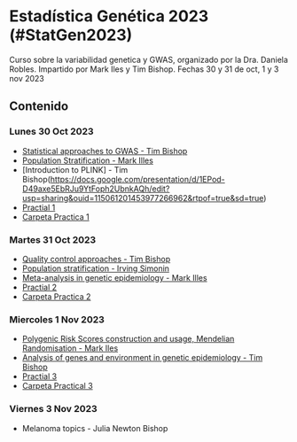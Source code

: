 # Estadística Genética 2023 (#StatGen2023)
Curso sobre la variabilidad genetica y GWAS, organizado por la Dra. Daniela Robles. Impartido por Mark Iles y Tim Bishop. 
Fechas 30 y 31 de oct, 1 y 3 nov 2023

## Contenido

### Lunes 30 Oct 2023
- [Statistical approaches to GWAS - Tim Bishop](https://docs.google.com/presentation/d/1RxjczYx60UsX0dD5D_GxJAFptSLw8Cq-/edit?usp=sharing&ouid=115061201453977266962&rtpof=true&sd=true)
- [Population Stratification - Mark Illes](https://docs.google.com/presentation/d/1VIllvSFKs22WD652fldFuYRW7IeW5cmb/edit?usp=sharing&ouid=115061201453977266962&rtpof=true&sd=true)
- [Introduction to PLINK] - Tim Bishop(https://docs.google.com/presentation/d/1EPod-D49axe5EbRJu9YtFoph2UbnkAQh/edit?usp=sharing&ouid=115061201453977266962&rtpof=true&sd=true)
- [Practial 1](https://drive.google.com/file/d/1ZvGoHpIVjNNfuvylLOWNG9TlsKuA9Sfn/view?usp=sharing)
- [Carpeta Practica 1](https://drive.google.com/drive/folders/1kRAavUSYGjrdLcSl8P4T9n2vf-5uRlHV?usp=sharing)

### Martes 31 Oct 2023
- [Quality control approaches - Tim Bishop](https://docs.google.com/presentation/d/1IrJ5QKnZBzhQk1m6xrMiTY6ecQ2S9ylN/edit?usp=sharing&ouid=115061201453977266962&rtpof=true&sd=true)
- [Population stratification - Irving Simonin](https://docs.google.com/presentation/d/1OJ6H-JJ179dk1xccuZRXqAn3QRzc2o8n/edit?usp=sharing&ouid=115061201453977266962&rtpof=true&sd=true)
- [Meta-analysis in genetic epidemiology - Mark Illes](https://docs.google.com/presentation/d/1tKCQ0gL6c0V3cdowmrHDCKc4QawQOXvw/edit?usp=sharing&ouid=115061201453977266962&rtpof=true&sd=true)
- [Practial 2](https://drive.google.com/file/d/1_4dnoqbNIchjdG56ZM3Dt0V4dXduWms_/view?usp=sharing)
- [Carpeta Practica 2](https://drive.google.com/drive/folders/1tv0rqtE3zyuq3d1olQBn8GIWeJcUsKDr?usp=sharing)

### Miercoles 1 Nov 2023
- [Polygenic Risk Scores construction and usage, Mendelian Randomisation - Mark Iles](https://docs.google.com/presentation/d/11wVIvMsumDLxyQW8CnkJfGl183ufp5HE/edit?usp=sharing&ouid=115061201453977266962&rtpof=true&sd=true)
- [Analysis of genes and environment in genetic epidemiology - Tim Bishop](https://docs.google.com/presentation/d/1EufiSp-SvJ8Pw28pqhcAipudqgly0Ej1/edit?usp=sharing&ouid=115061201453977266962&rtpof=true&sd=true)
- [Practial 3](https://drive.google.com/file/d/1aTQi8LZ5MMc6EXPq5g5GRKGJn_XYg-rK/view?usp=sharing)
- [Carpeta Practical 3](https://drive.google.com/drive/folders/1PVk-FsKBCbGeE9GlX6-Zs6uqSEmo-p-H?usp=sharing)

### Viernes 3 Nov 2023
- Melanoma topics - Julia Newton Bishop
